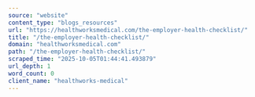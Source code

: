 ```yaml
---
source: "website"
content_type: "blogs_resources"
url: "https://healthworksmedical.com/the-employer-health-checklist/"
title: "/the-employer-health-checklist/"
domain: "healthworksmedical.com"
path: "/the-employer-health-checklist/"
scraped_time: "2025-10-05T01:44:41.493879"
url_depth: 1
word_count: 0
client_name: "healthworks-medical"
---
```


